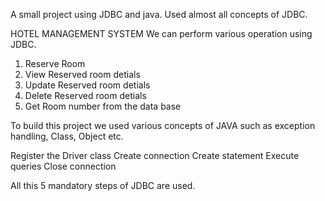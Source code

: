 A small project using JDBC and java.
Used almost all concepts of JDBC.

HOTEL MANAGEMENT SYSTEM
We can perform various operation using JDBC.

1) Reserve Room
2) View Reserved room detials
3) Update Reserved room detials
4) Delete Reserved room detials
5) Get Room number from the data base

To build this project we used various concepts of JAVA such as exception handling, Class, Object etc.

Register the Driver class
Create connection
Create statement
Execute queries
Close connection

All this 5 mandatory steps of JDBC are used.
